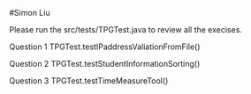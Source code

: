 #Simon Liu

Please run the src/tests/TPGTest.java to review all the execises. 

Question 1 
TPGTest.testIPaddressValiationFromFile()

Question 2
TPGTest.testStudentInformationSorting()

Question 3
TPGTest.testTimeMeasureTool()
